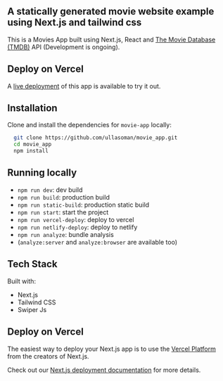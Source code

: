 

## A statically generated movie website example using Next.js and tailwind css

This is a Movies App built using Next.js, React and [The Movie Database (TMDB)](https://www.themoviedb.org/) API (Development is ongoing).

## Deploy on Vercel

A [live deployment](https://movie-app-five-blond.vercel.app/) of this app is available to try it out.

## Installation 

Clone and install the dependencies for `movie-app` locally:

```bash 
  git clone https://github.com/ullasoman/movie_app.git
  cd movie_app 
  npm install
```
## Running locally

* `npm run dev`: dev build
* `npm run build`: production build
* `npm run static-build`: production static build
* `npm run start`: start the project
* `npm run vercel-deploy`: deploy to vercel
* `npm run netlify-deploy`: deploy to netlify 
* `npm run analyze`: bundle analysis 
* (`analyze:server` and `analyze:browser` are available too)

## Tech Stack

Built with:

* Next.js
* Tailwind CSS
* Swiper Js


## Deploy on Vercel

The easiest way to deploy your Next.js app is to use the [Vercel Platform](https://vercel.com/new?utm_medium=default-template&filter=next.js&utm_source=create-next-app&utm_campaign=create-next-app-readme) from the creators of Next.js.

Check out our [Next.js deployment documentation](https://nextjs.org/docs/deployment) for more details.
